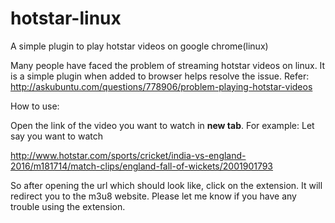 # hotstar-linux
A simple plugin to play hotstar videos on google chrome(linux)

Many people have faced the problem of streaming hotstar videos on linux. It is a simple plugin when added to browser helps resolve the issue.
Refer: http://askubuntu.com/questions/778906/problem-playing-hotstar-videos

How to use:

Open the link of the video you want to watch in __new tab__. For example: Let say you want to watch

http://www.hotstar.com/sports/cricket/india-vs-england-2016/m181714/match-clips/england-fall-of-wickets/2001901793

So after opening the url which should look like, click on the extension. 
It will redirect you to the m3u8 website. Please let me know if you have any trouble using the extension. 
